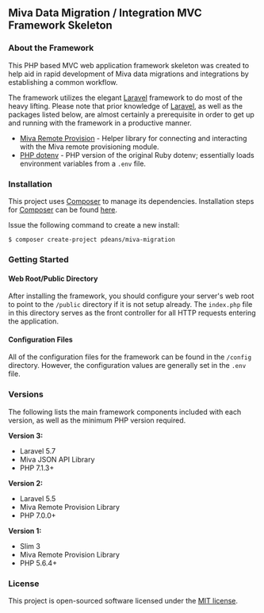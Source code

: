 ## Miva Data Migration / Integration MVC Framework Skeleton

### About the Framework

This PHP based MVC web application framework skeleton was created to help aid in rapid development of Miva data migrations and integrations by establishing a common workflow.

The framework utilizes the elegant [Laravel](https://laravel.com/) framework to do most of the heavy lifting. Please note that prior knowledge of [Laravel](https://laravel.com/), as well as the packages listed below, are almost certainly a prerequisite in order to get up and running with the framework in a productive manner.

- [Miva Remote Provision](https://github.com/pdeans/miva-provision) - Helper library for connecting and interacting with the Miva remote provisioning module.
- [PHP dotenv](https://github.com/vlucas/phpdotenv) - PHP version of the original Ruby dotenv; essentially loads environment variables from a `.env` file.

### Installation

This project uses [Composer](https://getcomposer.org/) to manage its dependencies. Installation steps for [Composer](https://getcomposer.org/) can be found [here](https://getcomposer.org/doc/00-intro.md#installation-linux-unix-osx).

Issue the following command to create a new install:

```
$ composer create-project pdeans/miva-migration
```

### Getting Started

#### Web Root/Public Directory

After installing the framework, you should configure your server's web root to point to the `/public` directory if it is not setup already. The `index.php` file in this directory serves as the front controller for all HTTP requests entering the application.

#### Configuration Files

All of the configuration files for the framework can be found in the `/config` directory. However, the configuration values are generally set in the `.env` file.

### Versions

The following lists the main framework components included with each version, as well as the minimum PHP version required.

**Version 3:**

- Laravel 5.7
- Miva JSON API Library
- PHP 7.1.3+

**Version 2:**

- Laravel 5.5
- Miva Remote Provision Library
- PHP 7.0.0+

**Version 1:**

- Slim 3
- Miva Remote Provision Library
- PHP 5.6.4+

### License

This project is open-sourced software licensed under the [MIT license](http://opensource.org/licenses/MIT).